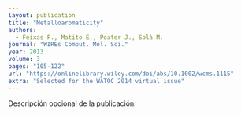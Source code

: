 ```yaml
---
layout: publication
title: "Metalloaromaticity"
authors:
  - Feixas F., Matito E., Poater J., Solà M.
journal: "WIREs Comput. Mol. Sci."
year: 2013
volume: 3
pages: "105-122"
url: "https://onlinelibrary.wiley.com/doi/abs/10.1002/wcms.1115"
extra: "Selected for the WATOC 2014 virtual issue"
---
```


Descripción opcional de la publicación.
